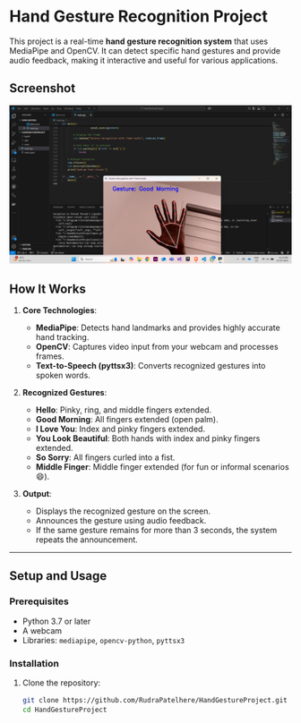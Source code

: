 # Hand Gesture Recognition Project

This project is a real-time **hand gesture recognition system** that uses MediaPipe and OpenCV. 
It can detect specific hand gestures and provide audio feedback, making it interactive and useful for various applications.

## Screenshot
![Hand Gesture Recognition Screenshot](Hand1.png)

## How It Works

1. **Core Technologies**:
   - **MediaPipe**: Detects hand landmarks and provides highly accurate hand tracking.
   - **OpenCV**: Captures video input from your webcam and processes frames.
   - **Text-to-Speech (pyttsx3)**: Converts recognized gestures into spoken words.

2. **Recognized Gestures**:
   - **Hello**: Pinky, ring, and middle fingers extended.
   - **Good Morning**: All fingers extended (open palm).
   - **I Love You**: Index and pinky fingers extended.
   - **You Look Beautiful**: Both hands with index and pinky fingers extended.
   - **So Sorry**: All fingers curled into a fist.
   - **Middle Finger**: Middle finger extended (for fun or informal scenarios 😄).

3. **Output**:
   - Displays the recognized gesture on the screen.
   - Announces the gesture using audio feedback.
   - If the same gesture remains for more than 3 seconds, the system repeats the announcement.

---

## Setup and Usage

### Prerequisites
- Python 3.7 or later
- A webcam
- Libraries: `mediapipe`, `opencv-python`, `pyttsx3`

### Installation
1. Clone the repository:
   ```bash
   git clone https://github.com/RudraPatelhere/HandGestureProject.git
   cd HandGestureProject

